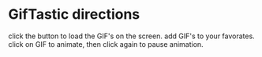# GifTastic directions
click the button to load the GIF's on the screen. 
add GIF's to your favorates.
click on GIF to animate, then click again to pause animation.
